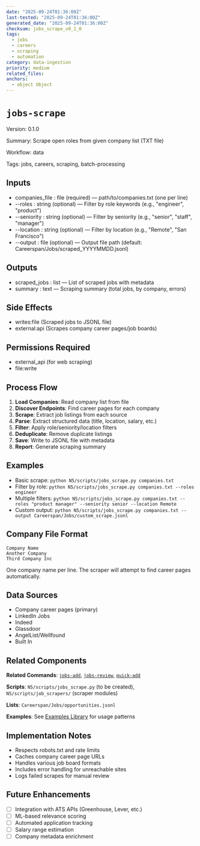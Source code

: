 ```yaml
---
date: "2025-09-24T01:36:00Z"
last-tested: "2025-09-24T01:36:00Z"
generated_date: "2025-09-24T01:36:00Z"
checksum: jobs_scrape_v0_1_0
tags:
  - jobs
  - careers
  - scraping
  - automation
category: data-ingestion
priority: medium
related_files: 
anchors:
  - object Object
---
```

# `jobs-scrape`

Version: 0.1.0

Summary: Scrape open roles from given company list (TXT file)

Workflow: data

Tags: jobs, careers, scraping, batch-processing

## Inputs
- companies_file : file (required) — path/to/companies.txt (one per line)
- --roles : string (optional) — Filter by role keywords (e.g., "engineer", "product")
- --seniority : string (optional) — Filter by seniority (e.g., "senior", "staff", "manager")
- --location : string (optional) — Filter by location (e.g., "Remote", "San Francisco")
- --output : file (optional) — Output file path (default: Careerspan/Jobs/scraped_YYYYMMDD.jsonl)

## Outputs
- scraped_jobs : list — List of scraped jobs with metadata
- summary : text — Scraping summary (total jobs, by company, errors)

## Side Effects
- writes:file (Scraped jobs to JSONL file)
- external:api (Scrapes company career pages/job boards)

## Permissions Required
- external_api (for web scraping)
- file:write

## Process Flow
1. **Load Companies**: Read company list from file
2. **Discover Endpoints**: Find career pages for each company
3. **Scrape**: Extract job listings from each source
4. **Parse**: Extract structured data (title, location, salary, etc.)
5. **Filter**: Apply role/seniority/location filters
6. **Deduplicate**: Remove duplicate listings
7. **Save**: Write to JSONL file with metadata
8. **Report**: Generate scraping summary

## Examples
- Basic scrape: `python N5/scripts/jobs_scrape.py companies.txt`
- Filter by role: `python N5/scripts/jobs_scrape.py companies.txt --roles engineer`
- Multiple filters: `python N5/scripts/jobs_scrape.py companies.txt --roles "product manager" --seniority senior --location Remote`
- Custom output: `python N5/scripts/jobs_scrape.py companies.txt --output Careerspan/Jobs/custom_scrape.jsonl`

## Company File Format
```
Company Name
Another Company
Third Company Inc
```

One company name per line. The scraper will attempt to find career pages automatically.

## Data Sources
- Company career pages (primary)
- LinkedIn Jobs
- Indeed
- Glassdoor
- AngelList/Wellfound
- Built In

## Related Components

**Related Commands**: [`jobs-add`](../commands/jobs-add.md), [`jobs-review`](../commands/jobs-review.md), [`quick-add`](../commands/quick-add.md)

**Scripts**: `N5/scripts/jobs_scrape.py` (to be created), `N5/scripts/job_scrapers/` (scraper modules)

**Lists**: `Careerspan/Jobs/opportunities.jsonl`

**Examples**: See [Examples Library](../examples/) for usage patterns

## Implementation Notes
- Respects robots.txt and rate limits
- Caches company career page URLs
- Handles various job board formats
- Includes error handling for unreachable sites
- Logs failed scrapes for manual review

## Future Enhancements
- [ ] Integration with ATS APIs (Greenhouse, Lever, etc.)
- [ ] ML-based relevance scoring
- [ ] Automated application tracking
- [ ] Salary range estimation
- [ ] Company metadata enrichment
